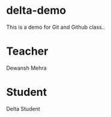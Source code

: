 # delta-demo
This is a demo for Git and Github class..

# Teacher 
Dewansh Mehra

# Student
Delta Student